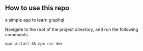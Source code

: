 ## How to use this repo

a simple app to learn graphql

Navigate to the root of the project directory, and run the following commands.

```
npm install && npm run dev
```







